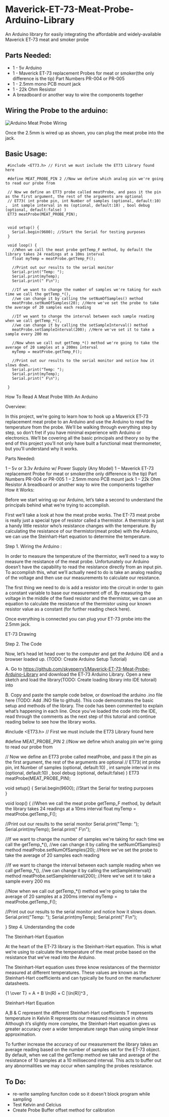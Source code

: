 # Maverick-ET-73-Meat-Probe-Arduino-Library
An Arduino library for easily integrating the affordable and widely-available Maverick ET-73 meat and smoker probe

## Parts Needed:
* 1 - 5v Arduino
* 1 - Maverick ET-73 replacement Probes for meat or smoker(the only difference is the tip) Part Numbers PR-004 or PR-005
* 1 - 2.5mm mono PCB mount jack
* 1 - 22k Ohm Resistor
* A breadboard or another way to wire the components together


## Wiring the Probe to the arduino:
![Arduino Meat Probe Wiring](https://github.com/skyeperry1/Maverick-ET-73-Meat-Probe-Arduino-Library/blob/master/ET-73.Drawing.jpg)


Once the 2.5mm is wired up as shown, you can plug the meat probe into the jack. 

## Basic Usage:
     #include <ET73.h> // First we must include the ET73 Library found here
     
     #define MEAT_PROBE_PIN 2 //Now we define which analog pin we're going to read our probe from
     
     // Now we define an ET73 probe called meatProbe, and pass it the pin as the first argument, the rest of the arguments are optional
     // ET73( int probe pin, int Number of samples (optional, default:10) ,  int sample interval in ms (optional, default:10) , bool debug (optional, default:false) )
     ET73 meatProbe(MEAT_PROBE_PIN);  
     
     
     void setup() {
       Serial.begin(9600); //Start the Serial for testing purposes  
     }
     
     void loop() { 
       //When we call the meat probe getTemp_F method, by default the library takes 24 readings at a 10ms interval 
       float myTemp = meatProbe.getTemp_F();   
     
       //Print out our results to the serial monitor
       Serial.print("Temp: ");
       Serial.print(myTemp);
       Serial.print(" F\n");   
     
       //If we want to change the number of samples we're taking for each time we call the getTemp_*(),
       //we can change it by calling the setNumOfSamples() method
       meatProbe.setNumOfSamples(20); //Here we've set the probe to take the average of 20 samples each reading
     
       //If we want to change the interval between each sample reading when we call getTemp_*(),
       //we can change it by calling the setSampleInterval() method
       meatProbe.setSampleInterval(200); //Here we've set it to take a sample every 200 ms
     
       //Now when we call out getTemp_*() method we're going to take the average of 20 samples at a 200ms interval
       myTemp = meatProbe.getTemp_F();  
       
       //Print out our results to the serial monitor and notice how it slows down.
       Serial.print("Temp: ");
       Serial.print(myTemp);
       Serial.print(" F\n");  
       
     }

How To Read A Meat Probe With An Arduino

Overview:

In this project, we’re going to learn how to hook up a Maverick ET-73 replacement meat probe to an Arduino and use the Arduino to read the temperature from the probe. We’ll be walking through everything step by step, so don’t fret if you have minimal experience with Arduino or electronics. We’ll be covering all the basic principals and theory so by the end of this project you’ll not only have built a functional meat thermometer, but you’ll understand why it works.

Parts Needed:

1 – 5v or 3.3v Arduino w/ Power Supply (Any Model)
1 – Maverick ET-73 replacement Probe for meat or smoker(the only difference is the tip) Part Numbers PR-004 or PR-005
1 – 2.5mm mono PCB mount jack
1 – 22k Ohm Resistor
A breadboard or another way to wire the components together
How it Works:

Before we start wiring up our Arduino, let’s take a second to understand the principals behind what we’re trying to accomplish.

First we’ll take a look at how the meat probe works. The ET-73 meat probe is really just a special type of resistor called a thermistor. A thermistor is just a handy little resistor who’s resistance changes with the temperature.  By calculating the resistance of our thermistor(meat probe) with the Arduino, we can use the Steinhart-Hart equation to determine the temperature.

Step 1. Wiring the Arduino :

In order to measure the temperature of the thermistor, we’ll need to a way to measure the resistance of the meat probe. Unfortunately our Arduino doesn’t have the capability to read the resistance directly from an input pin. To accomplish this, what we’ll actually need to do is take an analog reading of the voltage and then use our measurements to calculate our resistance.

The first thing we need to do is add a resistor into the circuit in order to gain a constant variable to base our measurement off of. By measuring the voltage in the middle of the fixed resistor and the thermistor, we can use an equation to calculate the resistance of the thermistor using our known resistor value as a constant (for further reading check here).

Once everything is connected you can plug your ET-73 probe into the 2.5mm jack.

ET-73 Drawing

 

Step 2. The Code

Now, let’s head let head over to the computer and get the Arduino IDE and a browser loaded up. (TODO: Create Arduino Setup Tutorial)

A. Go to https://github.com/skyeperry1/Maverick-ET-73-Meat-Probe-Arduino-Library and download the ET-73 Arduino Library. Open a new sketch and load the library(TODO: Create loading library into IDE tutorail) into

B. Copy and paste the sample code below, or download the arduino .ino file here (TODO: Add .INO file to github).  This code demonstrates the basic setup and methods of the library. The code has been commented to explain what’s happening in each line. Once you’ve loaded the code into the IDE, read through the comments as the next step of this tutorial and continue reading below to see how the library works. 

#include <ET73.h> // First we must include the ET73 Library found here

 #define MEAT_PROBE_PIN 2 //Now we define which analog pin we're going to read our probe from

 // Now we define an ET73 probe called meatProbe, and pass it the pin as the first argument, the rest of the arguments are optional
 // ET73( int probe pin, int Number of samples (optional, default:10) ,  int sample interval in ms (optional, default:10) , bool debug (optional, default:false) )
 ET73 meatProbe(MEAT_PROBE_PIN);  


 void setup() {
   Serial.begin(9600); //Start the Serial for testing purposes  
 }

 void loop() { 
   //When we call the meat probe getTemp_F method, by default the library takes 24 readings at a 10ms interval 
   float myTemp = meatProbe.getTemp_F();   

   //Print out our results to the serial monitor
   Serial.print("Temp: ");
   Serial.print(myTemp);
   Serial.print(" F\n");   

   //If we want to change the number of samples we're taking for each time we call the getTemp_*(),
   //we can change it by calling the setNumOfSamples() method
   meatProbe.setNumOfSamples(20); //Here we've set the probe to take the average of 20 samples each reading

   //If we want to change the interval between each sample reading when we call getTemp_*(),
   //we can change it by calling the setSampleInterval() method
   meatProbe.setSampleInterval(200); //Here we've set it to take a sample every 200 ms

   //Now when we call out getTemp_*() method we're going to take the average of 20 samples at a 200ms interval
   myTemp = meatProbe.getTemp_F();  

   //Print out our results to the serial monitor and notice how it slows down.
   Serial.print("Temp: ");
   Serial.print(myTemp);
   Serial.print(" F\n");  

 }
Step 4. Understanding the code

The Steinhart-Hart Equation

At the heart of the ET-73 library is the Steinhart-Hart equation. This is what we’re using to calculate the temperature of the meat probe based on the resistance that we’ve read into the Arduino.

The Steinhart-Hart equation uses three know resistances of the thermistor measured at different temperatures. These values are known as the Steinhart-Hart coefficients and can typically be found on the manufacturer datasheets.

{1 \over T} = A + B \ln(R) + C [\ln(R)]^3 ,

Steinhart-Hart Equation

A,B & C  represent the different Steinhart-Hart coefficients
T represents temperature in Kelvin
R represents our measured resistance in ohms
Although it’s slightly more complex, the Steinhart-Hart equation gives us greater accuracy over a wider temperature range than using simple linear approximation.

To further increase the accuracy of our measurement the library takes an average reading based on the number of samples set for the ET-73 object. By default, when we call the getTemp method we take and average of the resistance of 10 samples at a 10 millisecond interval. This acts to buffer out any abnormalities we may occur when sampling the probes resistance.
## To Do:
* re-write sampling funciton code so it doesn't block program while sampling
* Test Kelvin and Celcius
* Create Probe Buffer offset method for calibration
 
